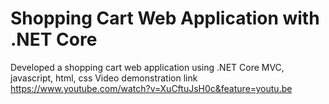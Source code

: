 # Shopping Cart Web Application with .NET Core
Developed a shopping cart web application using .NET Core MVC, javascript, html, css
Video demonstration link https://www.youtube.com/watch?v=XuCftuJsH0c&feature=youtu.be
